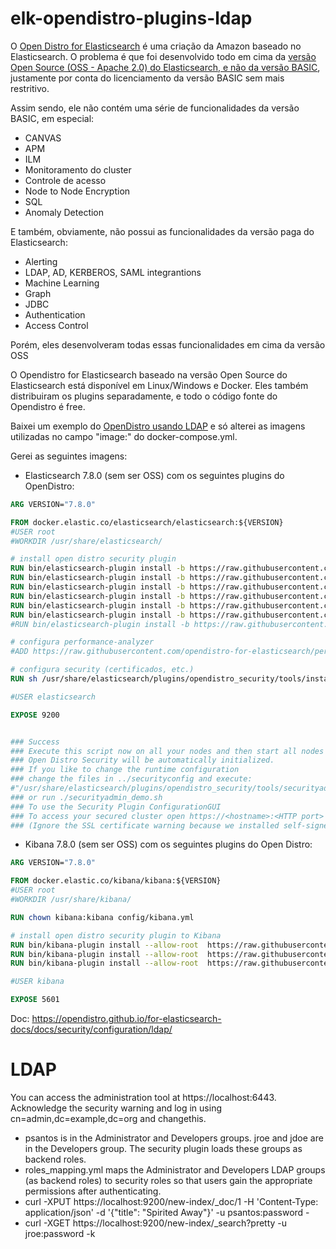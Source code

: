 # elk-opendistro-plugins-ldap

O [Open Distro for Elasticsearch](https://opendistro.github.io/for-elasticsearch/) é uma criação da Amazon baseado no Elasticsearch. O problema é que foi desenvolvido todo em cima da [versão Open Source (OSS - Apache 2.0) do Elasticsearch, e não da versão BASIC](https://www.elastic.co/pt/subscriptions), justamente por conta do licenciamento da versão BASIC sem mais restritivo.

Assim sendo, ele não contém uma série de funcionalidades da versão BASIC, em especial:
* CANVAS
* APM
* ILM
* Monitoramento do cluster
* Controle de acesso
* Node to Node Encryption
* SQL
* Anomaly Detection


E também, obviamente, não possui as funcionalidades da versão paga do Elasticsearch:
* Alerting
* LDAP, AD, KERBEROS, SAML integrantions
* Machine Learning
* Graph
* JDBC
* Authentication
* Access Control

Porém, eles desenvolveram todas essas funcionalidades em cima da versão OSS

O Opendistro for Elasticsearch baseado na versão Open Source do Elasticsearch está disponível em Linux/Windows e Docker. Eles também distribuiram os plugins separadamente, e todo o código fonte do Opendistro é free.

Baixei um exemplo do [OpenDistro usando LDAP](https://opendistro.github.io/for-elasticsearch-docs/assets/examples/ldap-example.zip) e só alterei as imagens utilizadas no campo "image:" do docker-compose.yml.

Gerei as seguintes imagens:

* Elasticsearch 7.8.0 (sem ser OSS) com os seguintes plugins do OpenDistro:

```Dockerfile
ARG VERSION="7.8.0"

FROM docker.elastic.co/elasticsearch/elasticsearch:${VERSION}
#USER root
#WORKDIR /usr/share/elasticsearch/

# install open distro security plugin
RUN bin/elasticsearch-plugin install -b https://raw.githubusercontent.com/skysbsb/opendistro-plugins/master/7.8.0/elasticsearch/opendistro-job-scheduler.zip
RUN bin/elasticsearch-plugin install -b https://raw.githubusercontent.com/skysbsb/opendistro-plugins/master/7.8.0/elasticsearch/opendistro-alerting.zip
RUN bin/elasticsearch-plugin install -b https://raw.githubusercontent.com/skysbsb/opendistro-plugins/master/7.8.0/elasticsearch/opendistro-anomaly-detection.zip
RUN bin/elasticsearch-plugin install -b https://raw.githubusercontent.com/skysbsb/opendistro-plugins/master/7.8.0/elasticsearch/opendistro-index-management.zip
RUN bin/elasticsearch-plugin install -b https://raw.githubusercontent.com/skysbsb/opendistro-plugins/master/7.8.0/elasticsearch/opendistro-sql.zip
RUN bin/elasticsearch-plugin install -b https://raw.githubusercontent.com/skysbsb/opendistro-plugins/master/7.8.0/elasticsearch/opendistro-security.zip
#RUN bin/elasticsearch-plugin install -b https://raw.githubusercontent.com/skysbsb/opendistro-plugins/master/7.8.0/elasticsearch/performance-analyzer.zip

# configura performance-analyzer
#ADD https://raw.githubusercontent.com/opendistro-for-elasticsearch/performance-analyzer/master/packaging/opendistro-performance-analyzer.service /usr/lib/systemd/system/opendistro-performance-analyzer.service

# configura security (certificados, etc.)
RUN sh /usr/share/elasticsearch/plugins/opendistro_security/tools/install_demo_configuration.sh -y -i

#USER elasticsearch

EXPOSE 9200


### Success
### Execute this script now on all your nodes and then start all nodes
### Open Distro Security will be automatically initialized.
### If you like to change the runtime configuration
### change the files in ../securityconfig and execute:
#"/usr/share/elasticsearch/plugins/opendistro_security/tools/securityadmin.sh" -cd "/usr/share/elasticsearch/plugins/opendistro_security/securityconfig" -icl -key "/usr/share/elasticsearch/config/kirk-key.pem" -cert "/usr/share/elasticsearch/config/kirk.pem" -cacert "/usr/share/elasticsearch/config/root-ca.pem" -nhnv
### or run ./securityadmin_demo.sh
### To use the Security Plugin ConfigurationGUI
### To access your secured cluster open https://<hostname>:<HTTP port> and log in with admin/admin.
### (Ignore the SSL certificate warning because we installed self-signed demo certificates)
```

* Kibana 7.8.0 (sem ser OSS) com os seguintes plugins do Open Distro:
```Dockerfile
ARG VERSION="7.8.0"

FROM docker.elastic.co/kibana/kibana:${VERSION}
#USER root
#WORKDIR /usr/share/kibana/

RUN chown kibana:kibana config/kibana.yml

# install open distro security plugin to Kibana
RUN bin/kibana-plugin install --allow-root  https://raw.githubusercontent.com/skysbsb/opendistro-plugins/master/7.8.0/kibana/opendistro-alerting.zip
RUN bin/kibana-plugin install --allow-root  https://raw.githubusercontent.com/skysbsb/opendistro-plugins/master/7.8.0/kibana/opendistro-index-management.zip
RUN bin/kibana-plugin install --allow-root  https://raw.githubusercontent.com/skysbsb/opendistro-plugins/master/7.8.0/kibana/opendistro-security.zip

#USER kibana

EXPOSE 5601

```


 

Doc: https://opendistro.github.io/for-elasticsearch-docs/docs/security/configuration/ldap/

# LDAP
You can access the administration tool at https://localhost:6443. Acknowledge the security warning and log in using cn=admin,dc=example,dc=org and changethis.

* psantos is in the Administrator and Developers groups. jroe and jdoe are in the Developers group. The security plugin loads these groups as backend roles.
* roles_mapping.yml maps the Administrator and Developers LDAP groups (as backend roles) to security roles so that users gain the appropriate permissions after authenticating.
* curl -XPUT https://localhost:9200/new-index/_doc/1 -H 'Content-Type: application/json' -d '{"title": "Spirited Away"}' -u psantos:password -
* curl -XGET https://localhost:9200/new-index/_search?pretty -u jroe:password -k
